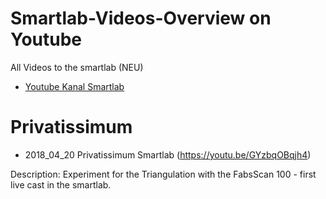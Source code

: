 Smartlab-Videos-Overview on Youtube
=====================

All Videos to the smartlab (NEU)
* [Youtube Kanal Smartlab](https://www.youtube.com/channel/UC6--DeglywhdlkVCK2jSGQg)

Privatissimum
=====================
* 2018_04_20 Privatissimum Smartlab
(https://youtu.be/GYzbqOBqjh4)

Description: Experiment for the Triangulation with the FabsScan 100 - first live cast in the smartlab.

